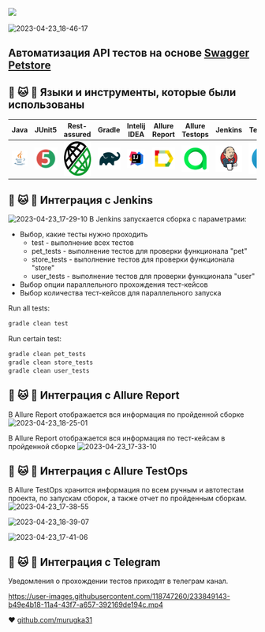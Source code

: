 <p align="left">
<img src="https://readme-typing-svg.herokuapp.com?color=32CD32&font=Sigmar&size=40&right=true&vCenter=true&lines=++Ваш+зоомагазин+!+++">
</p> 

![2023-04-23_18-46-17](https://user-images.githubusercontent.com/118747260/233849913-de578971-014f-468e-bc3b-568fab8eae84.png)

## Автоматизация API тестов на основе  [Swagger Petstore](https://petstore.swagger.io//)

## :dog: :cat: :rabbit: Языки и инструменты, которые были использованы

| Java | JUnit5 | Rest-assured | Gradle | Intelij IDEA | Allure Report | Allure Testops | Jenkins | Telegram |
|------|--------|--------------|--------|--------------|---------------|----------------|---------|----------|
|![](images/JAVA.svg)|![](images/Junit5.svg)|<img src="images/Rest-assured.png" width=70 height=70>|![](images/Gradle.svg)|![](images/IDEA.svg)|![](images/AllureReport.svg)|![](images/AllureTestops.svg)|![](images/Jenkins.svg)|![](images/Telegram.svg)|

## :dog: :cat: :rabbit: Интеграция с Jenkins
![2023-04-23_17-29-10](https://user-images.githubusercontent.com/118747260/233848633-2ec07b2e-7965-4dde-91c7-d0e2790a94a4.png)
В Jenkins запускается сборка с параметрами:
* Выбор, какие тесты нужно проходить
    * test - выполнение всех тестов
    * pet_tests - выполнение тестов для проверки функционала "pet"
    * store_tests - выполнение тестов для проверки функционала "store"
    * user_tests - выполнение тестов для проверки функционала "user"
* Выбор опции параллельного прохождения тест-кейсов
* Выбор количества тест-кейсов для параллельного запуска

Run all tests:
```bash
gradle clean test
```
Run certain test:
```bash
gradle clean pet_tests
gradle clean store_tests 
gradle clean user_tests
```

## :dog: :cat: :rabbit: Интеграция c Allure Report
В Allure Report отображается вся информация по пройденной сборке
![2023-04-23_18-25-01](https://user-images.githubusercontent.com/118747260/233848766-00fe4ed7-21f0-4caf-9a22-4ad8cbf7e50a.png)

В Allure Report отображается вся информация по тест-кейсам в пройденной сборке
![2023-04-23_17-33-10](https://user-images.githubusercontent.com/118747260/233848803-0f53fa05-e941-41f3-bc47-13c25be4fd51.png)

## :dog: :cat: :rabbit: Интеграция c Allure TestOps
В Allure TestOps хранится информация по всем ручным и автотестам проекта, по запускам сборок, а также отчет по пройденным сборкам.
![2023-04-23_17-38-55](https://user-images.githubusercontent.com/118747260/233849390-881074a9-bed9-4283-9b8f-1aafba2cb956.png)

![2023-04-23_18-39-07](https://user-images.githubusercontent.com/118747260/233849545-7793f64e-fd62-4004-95ae-bd4f2c5e178f.png)

![2023-04-23_17-41-06](https://user-images.githubusercontent.com/118747260/233849405-73d3d3d8-285a-4c04-8900-ea4fec980ab0.png)

## :dog: :cat: :rabbit: Интеграция c Теlegram
Уведомления о прохождении тестов приходят в телеграм канал.

https://user-images.githubusercontent.com/118747260/233849143-b49e4b18-11a4-43f7-a657-392169de194c.mp4



:heart: <a target="_blank" href="https://github.com/murugka31">github.com/murugka31</a><br/>
